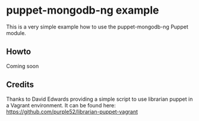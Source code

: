 # puppet-mongodb-ng example

This is a very simple example how to use the 
puppet-mongodb-ng Puppet module.

## Howto

Coming soon

## Credits

Thanks to David Edwards providing a simple script to use librarian puppet in a Vagrant environment.
It can be found here: https://github.com/purple52/librarian-puppet-vagrant